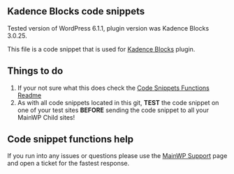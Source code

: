 ## Kadence Blocks code snippets

Tested version of WordPress 6.1.1, plugin version was Kadence Blocks 3.0.25.

This file is a code snippet that is used for [Kadence Blocks](https://wordpress.org/plugins/kadence-blocks/) plugin. 

## Things to do

1. If your not sure what this does check the [Code Snippets Functions Readme](https://github.com/mainwp/Code-Snippets-Functions/blob/master/README.md)
2. As with all code snippets located in this git, **TEST** the code snippet on one of your test sites **BEFORE** sending the code snippet to all your MainWP Child sites!

## Code snippet functions help

If you run into any issues or questions please use the [MainWP Support](https://mainwp.com/support/) page and open a ticket for the fastest response.

